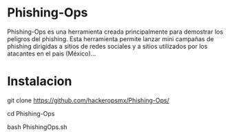 # Phishing-Ops
Phishing-Ops es una herramienta creada principalmente para demostrar los peligros del phishing. Esta herramienta permite lanzar mini campañas de phishing dirigidas a sitios de redes sociales y a sitios utilizados por los atacantes en el pais (México)...


# Instalacion
git clone https://github.com/hackeropsmx/Phishing-Ops/

cd Phishing-Ops

bash PhishingOps.sh

